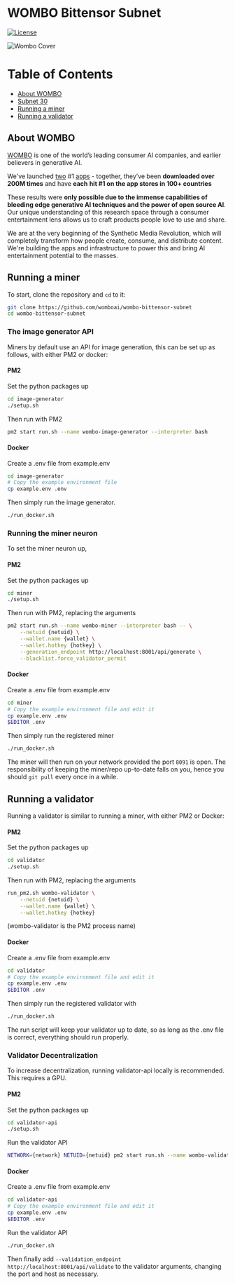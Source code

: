 # WOMBO Bittensor Subnet

[![License](https://img.shields.io/github/license/womboai/wombo-bittensor-subnet)](https://github.com/womboai/wombo-bittensor-subnet/blob/master/LICENSE)

![Wombo Cover](https://content.wombo.ai/bittensor/cover.png "Wombo AI")

# Table of Contents 

- [About WOMBO](#about-wombo)
- [Subnet 30](#subnet-30)
- [Running a miner](#running-a-miner)
- [Running a validator](#running-a-validator)

    
## About WOMBO
[WOMBO](http://w.ai/) is one of the world’s leading consumer AI companies, and earlier believers in generative AI.

We've launched [two](http://wombo.ai/) #1 [apps](http://wombo.art/) - together, they’ve been **downloaded over 200M times** and have **each** **hit #1 on the app stores in 100+ countries**

These results were **only possible due to the immense capabilities of bleeding edge generative AI techniques and the power of open source AI**. Our unique understanding of this research space through a consumer entertainment lens allows us to craft products people love to use and share.

We are at the very beginning of the Synthetic Media Revolution, which will completely transform how people create, consume, and distribute content. We're building the apps and infrastructure to power this and bring AI entertainment potential to the masses.


## Running a miner

To start, clone the repository and `cd` to it:
```bash
git clone https://github.com/womboai/wombo-bittensor-subnet
cd wombo-bittensor-subnet
```

### The image generator API
Miners by default use an API for image generation, this can be set up as follows, with either PM2 or docker:

#### PM2
Set the python packages up

```bash
cd image-generator
./setup.sh
```

Then run with PM2
```bash
pm2 start run.sh --name wombo-image-generator --interpreter bash
```

#### Docker
Create a .env file from example.env

```bash
cd image-generator
# Copy the example environment file
cp example.env .env
```

Then simply run the image generator.
```bash
./run_docker.sh
```

### Running the miner neuron

To set the miner neuron up,

#### PM2
Set the python packages up

```bash
cd miner
./setup.sh
```

Then run with PM2, replacing the arguments 
```bash
pm2 start run.sh --name wombo-miner --interpreter bash -- \
    --netuid {netuid} \
    --wallet.name {wallet} \
    --wallet.hotkey {hotkey} \
    --generation_endpoint http://localhost:8001/api/generate \
    --blacklist.force_validator_permit
```

#### Docker
Create a .env file from example.env
```bash
cd miner
# Copy the example environment file and edit it
cp example.env .env
$EDITOR .env
```

Then simply run the registered miner
```bash
./run_docker.sh
```

The miner will then run on your network provided the port `8091` is open.
The responsibility of keeping the miner/repo up-to-date falls on you, hence you should `git pull` every once in a while.

## Running a validator
Running a validator is similar to running a miner, with either PM2 or Docker:

#### PM2
Set the python packages up

```bash
cd validator
./setup.sh
```

Then run with PM2, replacing the arguments 
```bash
run_pm2.sh wombo-validator \
    --netuid {netuid} \
    --wallet.name {wallet} \
    --wallet.hotkey {hotkey}
```

(wombo-validator is the PM2 process name)

#### Docker
Create a .env file from example.env

```bash
cd validator
# Copy the example environment file and edit it
cp example.env .env
$EDITOR .env
```

Then simply run the registered validator with
```bash
./run_docker.sh
```

The run script will keep your validator up to date, so as long as the .env file is correct, everything should run properly.

### Validator Decentralization
To increase decentralization, running validator-api locally is recommended.
This requires a GPU.

#### PM2
Set the python packages up

```bash
cd validator-api
./setup.sh
```

Run the validator API
```bash
NETWORK={network} NETUID={netuid} pm2 start run.sh --name wombo-validator-api --interpreter bash
```

#### Docker
Create a .env file from example.env
```bash
cd validator-api
# Copy the example environment file and edit it
cp example.env .env
$EDITOR .env
```

Run the validator API
```bash
./run_docker.sh
```

Then finally add `--validation_endpoint http://localhost:8001/api/validate` to the validator arguments, changing the port and host as necessary.
